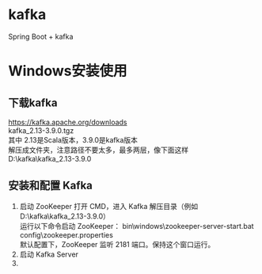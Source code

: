 # kafka
Spring Boot + kafka

# Windows安装使用
## 下载kafka   
https://kafka.apache.org/downloads   
 kafka_2.13-3.9.0.tgz   
其中 2.13是Scala版本，3.9.0是kafka版本    
解压成文件夹，注意路径不要太多，最多两层，像下面这样    
D:\kafka\kafka_2.13-3.9.0
## 安装和配置 Kafka
1. 启动 ZooKeeper
打开 CMD，进入 Kafka 解压目录（例如 D:\kafka\kafka_2.13-3.9.0）    
运行以下命令启动 ZooKeeper：
bin\windows\zookeeper-server-start.bat config\zookeeper.properties    
默认配置下，ZooKeeper 监听 2181 端口。保持这个窗口运行。
3. 启动 Kafka Server
4. 
 
